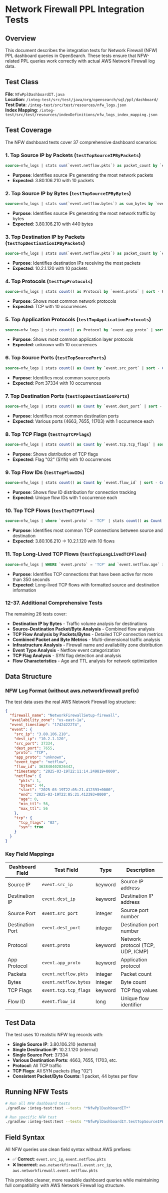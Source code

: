# Network Firewall PPL Integration Tests

## Overview

This document describes the integration tests for Network Firewall (NFW) PPL dashboard queries in OpenSearch. These tests ensure that NFW-related PPL queries work correctly with actual AWS Network Firewall log data.

## Test Class

**File**: `NfwPplDashboardIT.java`  
**Location**: `/integ-test/src/test/java/org/opensearch/sql/ppl/dashboard/`  
**Test Data**: `/integ-test/src/test/resources/nfw_logs.json`  
**Index Mapping**: `/integ-test/src/test/resources/indexDefinitions/nfw_logs_index_mapping.json`

## Test Coverage

The NFW dashboard tests cover 37 comprehensive dashboard scenarios:

### 1. Top Source IP by Packets (`testTopSourceIPByPackets`)
```sql
source=nfw_logs | stats sum(`event.netflow.pkts`) as packet_count by `event.src_ip` | sort - packet_count | head 1
```
- **Purpose**: Identifies source IPs generating the most network packets
- **Expected**: 3.80.106.210 with 10 packets

### 2. Top Source IP by Bytes (`testTopSourceIPByBytes`)
```sql
source=nfw_logs | stats sum(`event.netflow.bytes`) as sum_bytes by `event.src_ip` | sort - sum_bytes | head 1
```
- **Purpose**: Identifies source IPs generating the most network traffic by bytes
- **Expected**: 3.80.106.210 with 440 bytes

### 3. Top Destination IP by Packets (`testTopDestinationIPByPackets`)
```sql
source=nfw_logs | stats sum(`event.netflow.pkts`) as packet_count by `event.dest_ip` | sort - packet_count | head 1
```
- **Purpose**: Identifies destination IPs receiving the most packets
- **Expected**: 10.2.1.120 with 10 packets

### 4. Top Protocols (`testTopProtocols`)
```sql
source=nfw_logs | stats count() as Protocol by `event.proto` | sort - Protocol | head 1
```
- **Purpose**: Shows most common network protocols
- **Expected**: TCP with 10 occurrences

### 5. Top Application Protocols (`testTopApplicationProtocols`)
```sql
source=nfw_logs | stats count() as Protocol by `event.app_proto` | sort - Protocol | head 1
```
- **Purpose**: Shows most common application layer protocols
- **Expected**: unknown with 10 occurrences

### 6. Top Source Ports (`testTopSourcePorts`)
```sql
source=nfw_logs | stats count() as Count by `event.src_port` | sort - Count | head 1
```
- **Purpose**: Identifies most common source ports
- **Expected**: Port 37334 with 10 occurrences

### 7. Top Destination Ports (`testTopDestinationPorts`)
```sql
source=nfw_logs | stats count() as Count by `event.dest_port` | sort - Count | head 3
```
- **Purpose**: Identifies most common destination ports
- **Expected**: Various ports (4663, 7655, 11703) with 1 occurrence each

### 8. Top TCP Flags (`testTopTCPFlags`)
```sql
source=nfw_logs | stats count() as Count by `event.tcp.tcp_flags` | sort - Count | head 1
```
- **Purpose**: Shows distribution of TCP flags
- **Expected**: Flag "02" (SYN) with 10 occurrences

### 9. Top Flow IDs (`testTopFlowIDs`)
```sql
source=nfw_logs | stats count() as Count by `event.flow_id` | sort - Count | head 3
```
- **Purpose**: Shows flow ID distribution for connection tracking
- **Expected**: Unique flow IDs with 1 occurrence each

### 10. Top TCP Flows (`testTopTCPFlows`)
```sql
source=nfw_logs | where `event.proto` = 'TCP' | stats count() as Count by `event.src_ip`, `event.dest_ip` | sort - Count | head 1
```
- **Purpose**: Identifies most common TCP connections between source and destination
- **Expected**: 3.80.106.210 → 10.2.1.120 with 10 flows

### 11. Top Long-Lived TCP Flows (`testTopLongLivedTCPFlows`)
```sql
source=nfw_logs | WHERE `event.proto` = 'TCP' and `event.netflow.age` > 350 | STATS count() as Count by SPAN(`event.timestamp`, 2d), `event.src_ip`, `event.src_port`, `event.dest_ip`, `event.dest_port` | EVAL `Src IP:Port - Dst IP:Port` = CONCAT(`event.src_ip`, ": ", CAST(`event.src_port` AS STRING), " - ", `event.dest_ip`, ": ", CAST(`event.dest_port` AS STRING)) | SORT - Count | HEAD 10
```
- **Purpose**: Identifies TCP connections that have been active for more than 350 seconds
- **Expected**: Long-lived TCP flows with formatted source and destination information

### 12-37. Additional Comprehensive Tests
The remaining 26 tests cover:
- **Destination IP by Bytes** - Traffic volume analysis for destinations
- **Source-Destination Packet/Byte Analysis** - Combined flow analysis
- **TCP Flow Analysis by Packets/Bytes** - Detailed TCP connection metrics
- **Combined Packet and Byte Metrics** - Multi-dimensional traffic analysis
- **Infrastructure Analysis** - Firewall name and availability zone distribution
- **Event Type Analysis** - Netflow event categorization
- **TCP Flag Analysis** - SYN flag detection and analysis
- **Flow Characteristics** - Age and TTL analysis for network optimization

## Data Structure

### NFW Log Format (without aws.networkfirewall prefix)

The test data uses the real AWS Network Firewall log structure:

```json
{
  "firewall_name": "NetworkFirewallSetup-firewall",
  "availability_zone": "us-east-1a", 
  "event_timestamp": "1742422274",
  "event": {
    "src_ip": "3.80.106.210",
    "dest_ip": "10.2.1.120",
    "src_port": 37334,
    "dest_port": 7655,
    "proto": "TCP",
    "app_proto": "unknown",
    "event_type": "netflow",
    "flow_id": 363840402826442,
    "timestamp": "2025-03-19T22:11:14.249819+0000",
    "netflow": {
      "pkts": 1,
      "bytes": 44,
      "start": "2025-03-19T22:05:21.412393+0000",
      "end": "2025-03-19T22:05:21.412393+0000",
      "age": 0,
      "min_ttl": 56,
      "max_ttl": 56
    },
    "tcp": {
      "tcp_flags": "02",
      "syn": true
    }
  }
}
```

### Key Field Mappings

| Dashboard Field | Test Field | Type | Description |
|----------------|------------|------|-------------|
| Source IP | `event.src_ip` | keyword | Source IP address |
| Destination IP | `event.dest_ip` | keyword | Destination IP address |
| Source Port | `event.src_port` | integer | Source port number |
| Destination Port | `event.dest_port` | integer | Destination port number |
| Protocol | `event.proto` | keyword | Network protocol (TCP, UDP, ICMP) |
| App Protocol | `event.app_proto` | keyword | Application protocol |
| Packets | `event.netflow.pkts` | integer | Packet count |
| Bytes | `event.netflow.bytes` | integer | Byte count |
| TCP Flags | `event.tcp.tcp_flags` | keyword | TCP flag values |
| Flow ID | `event.flow_id` | long | Unique flow identifier |

## Test Data

The test uses 10 realistic NFW log records with:
- **Single Source IP**: 3.80.106.210 (external)
- **Single Destination IP**: 10.2.1.120 (internal)
- **Single Source Port**: 37334
- **Various Destination Ports**: 4663, 7655, 11703, etc.
- **Protocol**: All TCP traffic
- **TCP Flags**: All SYN packets (flag "02")
- **Consistent Packet/Byte Counts**: 1 packet, 44 bytes per flow

## Running NFW Tests

```bash
# Run all NFW dashboard tests
./gradlew :integ-test:test --tests "*NfwPplDashboardIT*"

# Run specific NFW test
./gradlew :integ-test:test --tests "*NfwPplDashboardIT.testTopSourceIPByPackets"
```

## Field Syntax

All NFW queries use clean field syntax without AWS prefixes:

- ✅ **Correct**: `event.src_ip`, `event.netflow.pkts`
- ❌ **Incorrect**: `aws.networkfirewall.event.src_ip`, `aws.networkfirewall.event.netflow.pkts`

This provides cleaner, more readable dashboard queries while maintaining full compatibility with AWS Network Firewall log structure.
